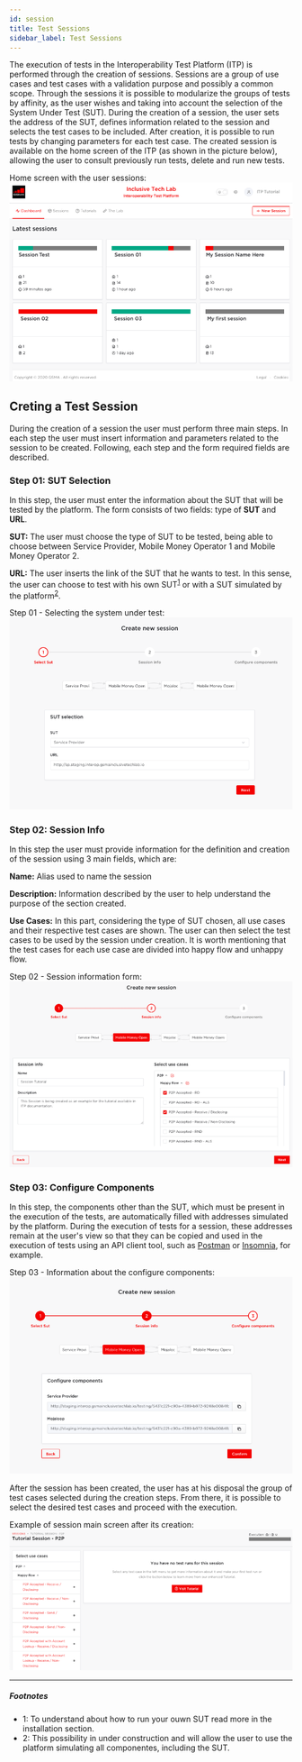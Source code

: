 ```yaml
--- 
id: session
title: Test Sessions
sidebar_label: Test Sessions
--- 
```



The execution of tests in the Interoperability Test Platform (ITP) is performed through the creation of sessions. Sessions are a group of use cases and test cases with a validation purpose and possibly a common scope. Through the sessions it is possible to modularize the groups of tests by affinity, as the user wishes and taking into account the selection of the System Under Test (SUT). During the creation of a session, the user sets the address of the SUT, defines information related to the session and selects the test cases to be included. After creation, it is possible to run tests by changing parameters for each test case. The created session is available on the home screen of the ITP (as shown in the picture below), allowing the user to consult previously run tests, delete and run new tests.

Home screen with the user sessions:
![ITP Home](/img/itphome.png)

## Creting a Test Session

During the creation of a session the user must perform three main steps. In each step the user must insert information and parameters related to the session to be created. Following, each step and the form required fields are described.

### Step 01: SUT Selection

In this step, the user must enter the information about the SUT that will be tested by the platform. The form consists of two fields: type of **SUT** and **URL**.

**SUT:** The user must choose the type of SUT to be tested, being able to choose between Service Provider, Mobile Money Operator 1 and Mobile Money Operator 2.

**URL:** The user inserts the link of the SUT that he wants to test. In this sense, the user can choose to test with his own SUT<sup>[1](#instancedsut)</sup> or with a SUT simulated by the platform<sup>[2](#simulatedsut)</sup>.

Step 01 - Selecting the system under test:
![ITP Session SUT Selection](/img/itpselectsut.png)

### Step 02: Session Info

In this step the user must provide information for the definition and creation of the session using 3 main fields, which are:

**Name:** Alias used to name the session

**Description:** Information described by the user to help understand the purpose of the section created.

**Use Cases:** In this part, considering the type of SUT chosen, all use cases and their respective test cases are shown. The user can then select the test cases to be used by the session under creation. It is worth mentioning that the test cases for each use case are divided into happy flow and unhappy flow.

Step 02 - Session information form:
![ITP Session Info](/img/itpsessioninfo.png)

### Step 03: Configure Components

In this step, the components other than the SUT, which must be present in the execution of the tests, are automatically filled with addresses simulated by the platform. During the execution of tests for a session, these addresses remain at the user's view so that they can be copied and used in the execution of tests using an API client tool, such as [Postman](https://www.postman.com) or [Insomnia](https://insomnia.rest), for example.

Step 03 - Information about the configure components:
![ITP Session Configure Compponents](/img/itpsessionconfigure.png)

After the session has been created, the user has at his disposal the group of test cases selected during the creation steps. From there, it is possible to select the desired test cases and proceed with the execution.

Example of session main screen after its creation:
![Session Screen](/img/itpsessionscreen.png)

---

##### Footnotes

- <a name="instancedsut">1</a>: To understand about how to run your ouwn SUT read more in the installation section.
- <a name="simulatedsut">2</a>: This possibility in under construction and will allow the user to use the platform simulating all componentes, including the SUT.
